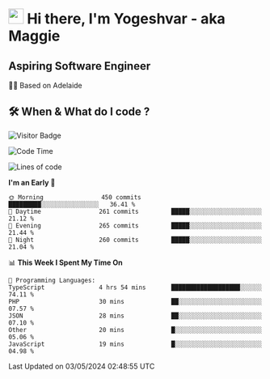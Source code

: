 <h1><img src="https://emojis.slackmojis.com/emojis/images/1531849430/4246/blob-sunglasses.gif?1531849430" width="30"/> Hi there, I'm Yogeshvar - aka Maggie</h1>

## Aspiring Software Engineer
🏂🏻  Based on Adelaide 

## 🛠 When & What do I code ?  

![Visitor Badge](https://visitor-badge.feriirawann.repl.co?username=yogeshvar&repo=yogeshvar&label=Visitors&style=plastic&color=%23457BFF&contentType=svg)

<!--START_SECTION:waka-->
![Code Time](http://img.shields.io/badge/Code%20Time-2%2C884%20hrs%2059%20mins-blue)

![Lines of code](https://img.shields.io/badge/From%20Hello%20World%20I%27ve%20Written-4.2%20million%20lines%20of%20code-blue)

**I'm an Early 🐤** 

```text
🌞 Morning                450 commits         █████████░░░░░░░░░░░░░░░░   36.41 % 
🌆 Daytime                261 commits         █████░░░░░░░░░░░░░░░░░░░░   21.12 % 
🌃 Evening                265 commits         █████░░░░░░░░░░░░░░░░░░░░   21.44 % 
🌙 Night                  260 commits         █████░░░░░░░░░░░░░░░░░░░░   21.04 % 
```


📊 **This Week I Spent My Time On** 

```text
💬 Programming Languages: 
TypeScript               4 hrs 54 mins       ███████████████████░░░░░░   74.11 % 
PHP                      30 mins             ██░░░░░░░░░░░░░░░░░░░░░░░   07.57 % 
JSON                     28 mins             ██░░░░░░░░░░░░░░░░░░░░░░░   07.10 % 
Other                    20 mins             █░░░░░░░░░░░░░░░░░░░░░░░░   05.06 % 
JavaScript               19 mins             █░░░░░░░░░░░░░░░░░░░░░░░░   04.98 % 
```


 Last Updated on 03/05/2024 02:48:55 UTC
<!--END_SECTION:waka-->
